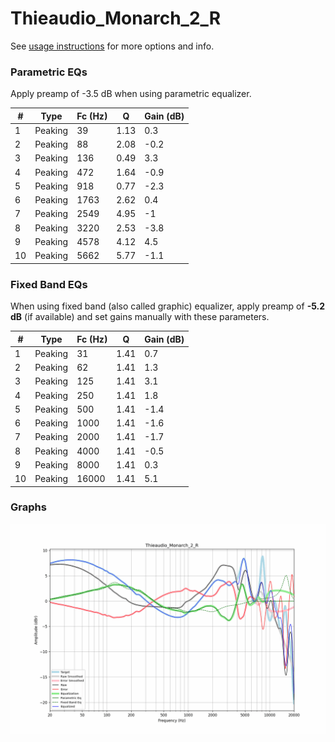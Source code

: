 # Thieaudio_Monarch_2_R
See [usage instructions](https://github.com/jaakkopasanen/AutoEq#usage) for more options and info.

### Parametric EQs
Apply preamp of -3.5 dB when using parametric equalizer.

|   # | Type    |   Fc (Hz) |    Q |   Gain (dB) |
|-----|---------|-----------|------|-------------|
|   1 | Peaking |        39 | 1.13 |         0.3 |
|   2 | Peaking |        88 | 2.08 |        -0.2 |
|   3 | Peaking |       136 | 0.49 |         3.3 |
|   4 | Peaking |       472 | 1.64 |        -0.9 |
|   5 | Peaking |       918 | 0.77 |        -2.3 |
|   6 | Peaking |      1763 | 2.62 |         0.4 |
|   7 | Peaking |      2549 | 4.95 |        -1   |
|   8 | Peaking |      3220 | 2.53 |        -3.8 |
|   9 | Peaking |      4578 | 4.12 |         4.5 |
|  10 | Peaking |      5662 | 5.77 |        -1.1 |

### Fixed Band EQs
When using fixed band (also called graphic) equalizer, apply preamp of **-5.2 dB** (if available) and set gains manually with these parameters.

|   # | Type    |   Fc (Hz) |    Q |   Gain (dB) |
|-----|---------|-----------|------|-------------|
|   1 | Peaking |        31 | 1.41 |         0.7 |
|   2 | Peaking |        62 | 1.41 |         1.3 |
|   3 | Peaking |       125 | 1.41 |         3.1 |
|   4 | Peaking |       250 | 1.41 |         1.8 |
|   5 | Peaking |       500 | 1.41 |        -1.4 |
|   6 | Peaking |      1000 | 1.41 |        -1.6 |
|   7 | Peaking |      2000 | 1.41 |        -1.7 |
|   8 | Peaking |      4000 | 1.41 |        -0.5 |
|   9 | Peaking |      8000 | 1.41 |         0.3 |
|  10 | Peaking |     16000 | 1.41 |         5.1 |

### Graphs
![](./Thieaudio_Monarch_2_R.png)
